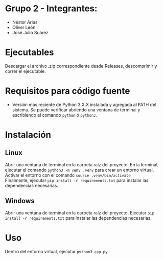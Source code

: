 # Grupo 2 - Integrantes:
- Néstor Arias
- Oliver León
- José Julio Suárez
# Ejecutables
Descargar el archivo .zip correspondiente desde Releases, descomprimir y correr el ejecutable.
# Requisitos para código fuente
- Versión más reciente de Python 3.X.X instalada y agregada al PATH del sistema. Se puede verificar abriendo una ventana de terminal y escribiendo el comando ```python``` ó ```python3```.
# Instalación 
## Linux
Abrir una ventana de terminal en la carpeta raíz del proyecto.
En la terminal, ejecutar el comando ```python3 -m venv .venv``` para  crear un entorno virtual.  
Activar el entorno con el comando ```source .venv/bin/activate```  
Finalmente, ejecutar ```pip install -r requirements.txt``` para instalar las dependencias necesarias. 
## Windows
Abrir una ventana de terminal en la carpeta raíz del proyecto.
Ejecutar ```pip install -r requirements.txt``` para instalar las dependencias necesarias.  

# Uso
Dentro del entorno virtual, ejecutar ```python3 app.py```
